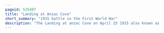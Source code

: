 ```yaml
---
pageid: 525407
title: "Landing at Anzac Cove"
short_summary: "1915 battle in the First World War"
description: "The Landing at anzac Cove on April 25 1915 also known as the Landing at gaba Tepe and for the Turks as the arburnu Battle was Part of the amphibious Invasion of the Gallipoli Peninsula by the Forces of the british Empire which began the Land Phase of the."
---
```

